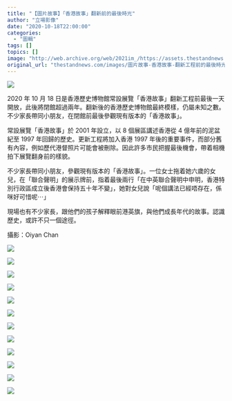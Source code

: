 ```yaml
---
title: "【圖片故事】「香港故事」翻新前的最後時光"
author: "立場影像"
date: "2020-10-18T22:00:00"
categories:
  - "圖輯"
tags: []
topics: []
image: "http://web.archive.org/web/2021im_/https://assets.thestandnews.com/media/photos/H_MCQWB_ryhn2CT.png"
original_url: "thestandnews.com/images/圖片故事-香港故事-翻新工程前的最後時光"
---
```

![](http://web.archive.org/web/2021im_/https://assets.thestandnews.com/media/photos/H_MCQWB_ryhn2CT.png)

2020 年 10 月 18 日是香港歷史博物館常設展覽「香港故事」翻新工程前最後一天開放，此後將閉館超過兩年。翻新後的香港歷史博物館最終模樣，仍屬未知之數。不少家長帶同小朋友，在閉館前最後參觀現有版本的「香港故事」。

常設展覽「香港故事」於 2001 年設立，以 8 個展區講述香港從 4 億年前的泥盆紀至 1997 年回歸的歷史。更新工程將加入香港 1997 年後的重要事件，而部分舊有內容，例如歷代港督照片可能會被刪除。因此許多市民把握最後機會，帶着相機拍下展覽翻身前的樣貌。 

不少家長帶同小朋友，參觀現有版本的「香港故事」。一位女士拖着她六歲的女兒，在「聯合聲明」的展示牌前，指着最後兩行「在中英聯合聲明中申明，香港特別行政區成立後香港會保持五十年不變」，她對女兒說「呢個講法已經唔存在，係咪好可惜呢⋯」

現場也有不少家長，跟他們的孩子解釋眼前港英旗，與他們成長年代的故事。認識歷史，或許不只一個途徑。

攝影：Oiyan Chan

![](http://web.archive.org/web/2021im_/https://assets.thestandnews.com/media/photos/11_UeoNk_3wzXyOJ.png)

![](http://web.archive.org/web/2021im_/https://assets.thestandnews.com/media/photos/2_TE4uE_SlJOPh6.png)

![](http://web.archive.org/web/2021im_/https://assets.thestandnews.com/media/photos/3_Ux05B_Yl5BQKa.png)

![](http://web.archive.org/web/2021im_/https://assets.thestandnews.com/media/photos/I_hSpaR_jfKpNsu.png)

![](http://web.archive.org/web/2021im_/https://assets.thestandnews.com/media/photos/A_dkV18_532VJaL.png)

![](http://web.archive.org/web/2021im_/https://assets.thestandnews.com/media/photos/B_Pm6jW_eb4IFo7.png)

![](http://web.archive.org/web/2021im_/https://assets.thestandnews.com/media/photos/D_ur3YU_MKotFZA.png)

![](http://web.archive.org/web/2021im_/https://assets.thestandnews.com/media/photos/F_JUtV0_Fappoqk.png)

![](http://web.archive.org/web/2021im_/https://assets.thestandnews.com/media/photos/C_ppKBT_jQwbCps.png)

![](http://web.archive.org/web/2021im_/https://assets.thestandnews.com/media/photos/fdfedf_wyM9z_BVYYRBc.png)

![](http://web.archive.org/web/2021im_/https://assets.thestandnews.com/media/photos/E_ZnsYV_45fJQlK.png)

![](http://web.archive.org/web/2021im_/https://assets.thestandnews.com/media/photos/final_0KCjN_MT77Ol8.png)